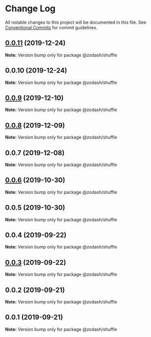 # Change Log

All notable changes to this project will be documented in this file.
See [Conventional Commits](https://conventionalcommits.org) for commit guidelines.

## [0.0.11](https://github.com/zcorky/zodash/compare/@zodash/shuffle@0.0.10...@zodash/shuffle@0.0.11) (2019-12-24)

**Note:** Version bump only for package @zodash/shuffle





## 0.0.10 (2019-12-24)

**Note:** Version bump only for package @zodash/shuffle





## [0.0.9](https://github.com/zcorky/zodash/compare/@zodash/shuffle@0.0.8...@zodash/shuffle@0.0.9) (2019-12-10)

**Note:** Version bump only for package @zodash/shuffle





## [0.0.8](https://github.com/zcorky/zodash/compare/@zodash/shuffle@0.0.7...@zodash/shuffle@0.0.8) (2019-12-09)

**Note:** Version bump only for package @zodash/shuffle





## 0.0.7 (2019-12-08)

**Note:** Version bump only for package @zodash/shuffle





## [0.0.6](https://github.com/zcorky/zodash/compare/@zodash/shuffle@0.0.5...@zodash/shuffle@0.0.6) (2019-10-30)

**Note:** Version bump only for package @zodash/shuffle





## 0.0.5 (2019-10-30)

**Note:** Version bump only for package @zodash/shuffle





## 0.0.4 (2019-09-22)

**Note:** Version bump only for package @zodash/shuffle





## [0.0.3](https://github.com/zcorky/zodash/compare/@zodash/shuffle@0.0.2...@zodash/shuffle@0.0.3) (2019-09-22)

**Note:** Version bump only for package @zodash/shuffle





## 0.0.2 (2019-09-21)

**Note:** Version bump only for package @zodash/shuffle





## 0.0.1 (2019-09-21)

**Note:** Version bump only for package @zodash/shuffle
